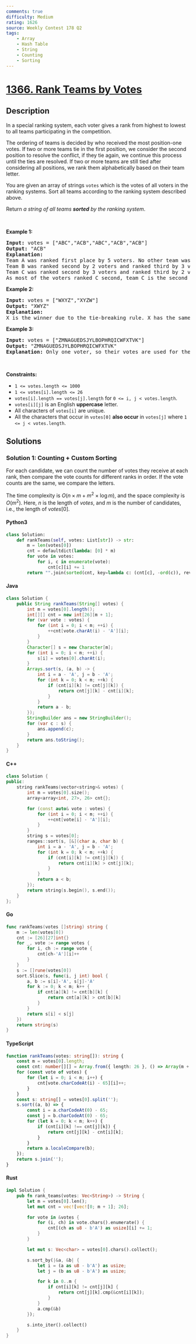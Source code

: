 ```yaml
---
comments: true
difficulty: Medium
rating: 1626
source: Weekly Contest 178 Q2
tags:
    - Array
    - Hash Table
    - String
    - Counting
    - Sorting
---
```


<!-- problem:start -->

# [1366. Rank Teams by Votes](https://leetcode.com/problems/rank-teams-by-votes)

## Description

<!-- description:start -->

<p>In a special ranking system, each voter gives a rank from highest to lowest to all teams participating in the competition.</p>

<p>The ordering of teams is decided by who received the most position-one votes. If two or more teams tie in the first position, we consider the second position to resolve the conflict, if they tie again, we continue this process until the ties are resolved. If two or more teams are still tied after considering all positions, we rank them alphabetically based on their team letter.</p>

<p>You are given an array of strings <code>votes</code> which is the votes of all voters in the ranking systems. Sort all teams according to the ranking system described above.</p>

<p>Return <em>a string of all teams <strong>sorted</strong> by the ranking system</em>.</p>

<p>&nbsp;</p>
<p><strong class="example">Example 1:</strong></p>

<pre>
<strong>Input:</strong> votes = [&quot;ABC&quot;,&quot;ACB&quot;,&quot;ABC&quot;,&quot;ACB&quot;,&quot;ACB&quot;]
<strong>Output:</strong> &quot;ACB&quot;
<strong>Explanation:</strong> 
Team A was ranked first place by 5 voters. No other team was voted as first place, so team A is the first team.
Team B was ranked second by 2 voters and ranked third by 3 voters.
Team C was ranked second by 3 voters and ranked third by 2 voters.
As most of the voters ranked C second, team C is the second team, and team B is the third.
</pre>

<p><strong class="example">Example 2:</strong></p>

<pre>
<strong>Input:</strong> votes = [&quot;WXYZ&quot;,&quot;XYZW&quot;]
<strong>Output:</strong> &quot;XWYZ&quot;
<strong>Explanation:</strong>
X is the winner due to the tie-breaking rule. X has the same votes as W for the first position, but X has one vote in the second position, while W does not have any votes in the second position. 
</pre>

<p><strong class="example">Example 3:</strong></p>

<pre>
<strong>Input:</strong> votes = [&quot;ZMNAGUEDSJYLBOPHRQICWFXTVK&quot;]
<strong>Output:</strong> &quot;ZMNAGUEDSJYLBOPHRQICWFXTVK&quot;
<strong>Explanation:</strong> Only one voter, so their votes are used for the ranking.
</pre>

<p>&nbsp;</p>
<p><strong>Constraints:</strong></p>

<ul>
	<li><code>1 &lt;= votes.length &lt;= 1000</code></li>
	<li><code>1 &lt;= votes[i].length &lt;= 26</code></li>
	<li><code>votes[i].length == votes[j].length</code> for <code>0 &lt;= i, j &lt; votes.length</code>.</li>
	<li><code>votes[i][j]</code> is an English <strong>uppercase</strong> letter.</li>
	<li>All characters of <code>votes[i]</code> are unique.</li>
	<li>All the characters that occur in <code>votes[0]</code> <strong>also occur</strong> in <code>votes[j]</code> where <code>1 &lt;= j &lt; votes.length</code>.</li>
</ul>

<!-- description:end -->

## Solutions

<!-- solution:start -->

### Solution 1: Counting + Custom Sorting

For each candidate, we can count the number of votes they receive at each rank, then compare the vote counts for different ranks in order. If the vote counts are the same, we compare the letters.

The time complexity is $O(n \times m + m^2 \times \log m)$, and the space complexity is $O(m^2)$. Here, $n$ is the length of $\textit{votes}$, and $m$ is the number of candidates, i.e., the length of $\textit{votes}[0]$.

<!-- tabs:start -->

#### Python3

```python
class Solution:
    def rankTeams(self, votes: List[str]) -> str:
        m = len(votes[0])
        cnt = defaultdict(lambda: [0] * m)
        for vote in votes:
            for i, c in enumerate(vote):
                cnt[c][i] += 1
        return "".join(sorted(cnt, key=lambda c: (cnt[c], -ord(c)), reverse=True))
```

#### Java

```java
class Solution {
    public String rankTeams(String[] votes) {
        int m = votes[0].length();
        int[][] cnt = new int[26][m + 1];
        for (var vote : votes) {
            for (int i = 0; i < m; ++i) {
                ++cnt[vote.charAt(i) - 'A'][i];
            }
        }
        Character[] s = new Character[m];
        for (int i = 0; i < m; ++i) {
            s[i] = votes[0].charAt(i);
        }
        Arrays.sort(s, (a, b) -> {
            int i = a - 'A', j = b - 'A';
            for (int k = 0; k < m; ++k) {
                if (cnt[i][k] != cnt[j][k]) {
                    return cnt[j][k] - cnt[i][k];
                }
            }
            return a - b;
        });
        StringBuilder ans = new StringBuilder();
        for (var c : s) {
            ans.append(c);
        }
        return ans.toString();
    }
}
```

#### C++

```cpp
class Solution {
public:
    string rankTeams(vector<string>& votes) {
        int m = votes[0].size();
        array<array<int, 27>, 26> cnt{};

        for (const auto& vote : votes) {
            for (int i = 0; i < m; ++i) {
                ++cnt[vote[i] - 'A'][i];
            }
        }
        string s = votes[0];
        ranges::sort(s, [&](char a, char b) {
            int i = a - 'A', j = b - 'A';
            for (int k = 0; k < m; ++k) {
                if (cnt[i][k] != cnt[j][k]) {
                    return cnt[i][k] > cnt[j][k];
                }
            }
            return a < b;
        });
        return string(s.begin(), s.end());
    }
};
```

#### Go

```go
func rankTeams(votes []string) string {
	m := len(votes[0])
	cnt := [26][27]int{}
	for _, vote := range votes {
		for i, ch := range vote {
			cnt[ch-'A'][i]++
		}
	}
	s := []rune(votes[0])
	sort.Slice(s, func(i, j int) bool {
		a, b := s[i]-'A', s[j]-'A'
		for k := 0; k < m; k++ {
			if cnt[a][k] != cnt[b][k] {
				return cnt[a][k] > cnt[b][k]
			}
		}
		return s[i] < s[j]
	})
	return string(s)
}
```

#### TypeScript

```ts
function rankTeams(votes: string[]): string {
    const m = votes[0].length;
    const cnt: number[][] = Array.from({ length: 26 }, () => Array(m + 1).fill(0));
    for (const vote of votes) {
        for (let i = 0; i < m; i++) {
            cnt[vote.charCodeAt(i) - 65][i]++;
        }
    }
    const s: string[] = votes[0].split('');
    s.sort((a, b) => {
        const i = a.charCodeAt(0) - 65;
        const j = b.charCodeAt(0) - 65;
        for (let k = 0; k < m; k++) {
            if (cnt[i][k] !== cnt[j][k]) {
                return cnt[j][k] - cnt[i][k];
            }
        }
        return a.localeCompare(b);
    });
    return s.join('');
}
```

#### Rust

```rust
impl Solution {
    pub fn rank_teams(votes: Vec<String>) -> String {
        let m = votes[0].len();
        let mut cnt = vec![vec![0; m + 1]; 26];

        for vote in &votes {
            for (i, ch) in vote.chars().enumerate() {
                cnt[(ch as u8 - b'A') as usize][i] += 1;
            }
        }

        let mut s: Vec<char> = votes[0].chars().collect();

        s.sort_by(|&a, &b| {
            let i = (a as u8 - b'A') as usize;
            let j = (b as u8 - b'A') as usize;

            for k in 0..m {
                if cnt[i][k] != cnt[j][k] {
                    return cnt[j][k].cmp(&cnt[i][k]);
                }
            }
            a.cmp(&b)
        });

        s.into_iter().collect()
    }
}
```

<!-- tabs:end -->

<!-- solution:end -->

<!-- problem:end -->
